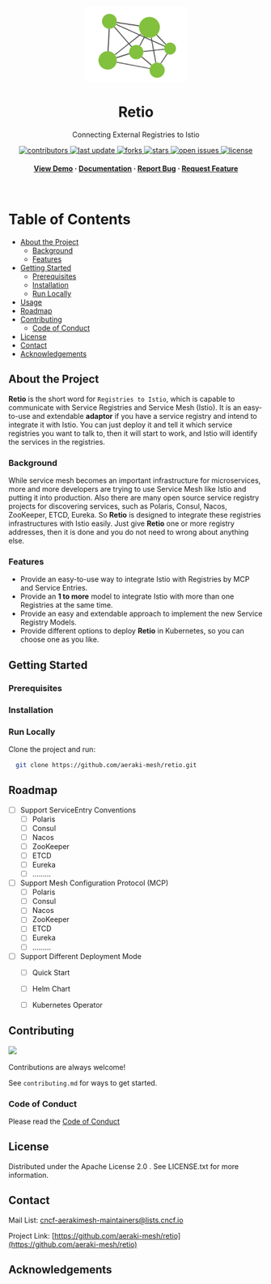 <div align="center">

  <img src="assets/img/logo.png" alt="logo" width="200" height="auto" />
  <h1>Retio</h1>

  <p>
Connecting External Registries to Istio
  </p>



<!-- Badges -->

<p>
  <a href="https://github.com/aeraki-mesh/retio/graphs/contributors">
    <img src="https://img.shields.io/github/contributors/aeraki-mesh/retio" alt="contributors" />
  </a>
  <a href="">
    <img src="https://img.shields.io/github/last-commit/aeraki-mesh/retio" alt="last update" />
  </a>
  <a href="https://github.com/aeraki-mesh/retio/network/members">
    <img src="https://img.shields.io/github/forks/aeraki-mesh/retio" alt="forks" />
  </a>
  <a href="https://github.com/aeraki-mesh/retio/stargazers">
    <img src="https://img.shields.io/github/stars/aeraki-mesh/retio" alt="stars" />
  </a>
  <a href="https://github.com/aeraki-mesh/retio/issues/">
    <img src="https://img.shields.io/github/issues/aeraki-mesh/retio" alt="open issues" />
  </a>
  <a href="https://github.com/aeraki-mesh/retio/blob/main/LICENSE">
    <img src="https://img.shields.io/github/license/aeraki-mesh/retio.svg" alt="license" />
  </a>
</p>

<h4>
    <a href="https://github.com/aeraki-mesh/retio/">View Demo</a>
  <span> · </span>
    <a href="https://github.com/aeraki-mesh/retio">Documentation</a>
  <span> · </span>
    <a href="https://github.com/aeraki-mesh/retio/issues/">Report Bug</a>
  <span> · </span>
    <a href="https://github.com/aeraki-mesh/retio/issues/">Request Feature</a>
  </h4>
</div>

<br />

<!-- Table of Contents -->

# Table of Contents

- [About the Project](#about-the-project)
  * [Background](#background)
  * [Features](#features)
- [Getting Started](#getting-started)
  * [Prerequisites](#prerequisites)
  * [Installation](#installation)
  * [Run Locally](#run-locally)
- [Usage](#usage)
- [Roadmap](#roadmap)
- [Contributing](#contributing)
  * [Code of Conduct](#code-of-conduct)
- [License](#license)
- [Contact](#contact)
- [Acknowledgements](#acknowledgements)
  

<!-- About the Project -->
## About the Project

**Retio** is the short word for `Registries to Istio`, which is capable to communicate with Service Registries and Service Mesh (Istio). It is an easy-to-use and extendable **adaptor** if you have a service registry and intend to integrate it with Istio. You can just deploy it and tell it which service registries you want to talk to, then it will start to work, and Istio will identify the services in the registries.

<!--  Background -->

### Background

While service mesh becomes an important infrastructure for microservices, more and more developers are trying to use Service Mesh like Istio and putting it into production. Also there are many open source service registry projects for discovering services, such as Polaris, Consul, Nacos, ZooKeeper, ETCD, Eureka. So **Retio** is designed to integrate these registries infrastructures with Istio easily. Just give **Retio** one or more registry addresses, then it is done and you do not need to wrong about anything else.

<!-- Features -->

### Features

- Provide an easy-to-use way to integrate Istio with Registries by MCP and Service Entries.
- Provide an **1 to more** model to integrate Istio with more than one Registries at the same time.
- Provide an easy and extendable approach to implement the new Service Registry Models.
- Provide different options to deploy **Retio** in Kubernetes, so you can choose one as you like.

<!-- Getting Started -->
## Getting Started

<!-- Prerequisites -->
### Prerequisites

<!-- Installation -->
### Installation


<!-- Run Locally -->
### Run Locally

Clone the project and run:

```bash
  git clone https://github.com/aeraki-mesh/retio.git
```

<!-- Roadmap -->
## Roadmap

* [ ] Support ServiceEntry Conventions
  * [ ] Polaris
  * [ ] Consul
  * [ ] Nacos
  * [ ] ZooKeeper
  * [ ] ETCD
  * [ ] Eureka
  * [ ] .........
* [ ] Support Mesh Configuration Protocol (MCP)
  * [ ] Polaris
  * [ ] Consul
  * [ ] Nacos
  * [ ] ZooKeeper
  * [ ] ETCD
  * [ ] Eureka
  * [ ] .........
* [ ] Support Different Deployment Mode
  * [ ] Quick Start
  * [ ] Helm Chart
  * [ ] Kubernetes Operator


<!-- Contributing -->

## Contributing

<a href="https://github.com/aeraki-mesh/retio/graphs/contributors">
  <img src="https://contrib.rocks/image?repo=aeraki-mesh/retio" />
</a>


Contributions are always welcome!

See `contributing.md` for ways to get started.

<!-- Code of Conduct -->
### Code of Conduct

Please read the [Code of Conduct](https://github.com/aeraki-mesh/retio/blob/main/CODE_OF_CONDUCT.md)


<!-- License -->
## License

Distributed under the Apache License 2.0 . See LICENSE.txt for more information.


<!-- Contact -->
## Contact

Mail List: cncf-aerakimesh-maintainers@lists.cncf.io

Project Link: [https://github.com/aeraki-mesh/retio](https://github.com/aeraki-mesh/retio)

<!-- Acknowledgments -->
## Acknowledgements
